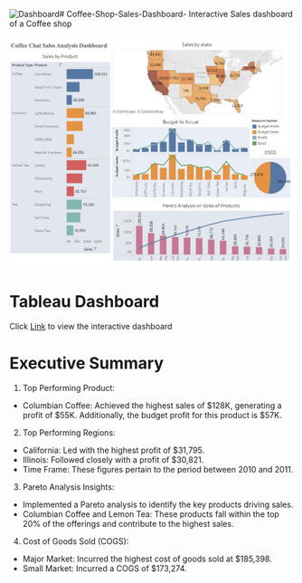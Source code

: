 <img width="1013" alt="Dashboard" src="https://github.com/user-attachments/assets/e61847ab-397b-4866-b573-a132176011fe"># Coffee-Shop-Sales-Dashboard-
Interactive Sales dashboard of a Coffee shop 

![Dashboard of sales information of a Coffee shop](Dashboard.png)

# Tableau Dashboard
Click [Link](https://us-east-1.online.tableau.com/#/site/skndula2f1659862fe/views/Cofeechai_tableau_CXOdashboard/SalesdashboardforCXO?:iid=4) to view the interactive dashboard

# Executive Summary
1. Top Performing Product:

* Columbian Coffee: Achieved the highest sales of $128K, generating a profit of $55K. Additionally, the budget profit for this product is $57K.
2. Top Performing Regions:

* California: Led with the highest profit of $31,795.
* Illinois: Followed closely with a profit of $30,821.
* Time Frame: These figures pertain to the period between 2010 and 2011.
3. Pareto Analysis Insights:

* Implemented a Pareto analysis to identify the key products driving sales.
* Columbian Coffee and Lemon Tea: These products fall within the top 20% of the offerings and contribute to the highest sales.
4. Cost of Goods Sold (COGS):

* Major Market: Incurred the highest cost of goods sold at $185,398.
* Small Market: Incurred a COGS of $173,274.

